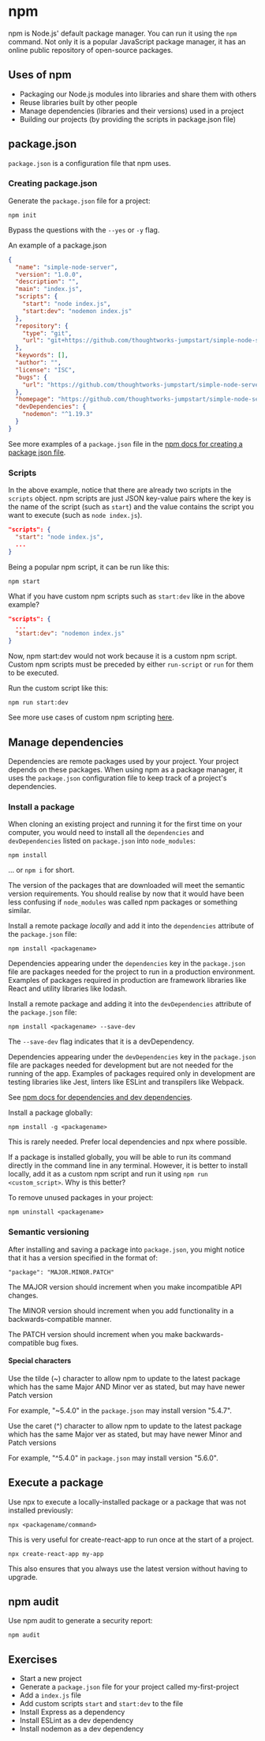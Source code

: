 # npm

npm is Node.js' default package manager. You can run it using the `npm` command.
Not only it is a popular JavaScript package manager, it has an online public repository of open-source packages.

## Uses of npm

- Packaging our Node.js modules into libraries and share them with others
- Reuse libraries built by other people
- Manage dependencies (libraries and their versions) used in a project
- Building our projects (by providing the scripts in package.json file)

## package.json

`package.json` is a configuration file that npm uses.

### Creating package.json

Generate the `package.json` file for a project:

```
npm init
```

Bypass the questions with the `--yes` or `-y` flag.

An example of a package.json

```json
{
  "name": "simple-node-server",
  "version": "1.0.0",
  "description": "",
  "main": "index.js",
  "scripts": {
    "start": "node index.js",
    "start:dev": "nodemon index.js"
  },
  "repository": {
    "type": "git",
    "url": "git+https://github.com/thoughtworks-jumpstart/simple-node-server.git"
  },
  "keywords": [],
  "author": "",
  "license": "ISC",
  "bugs": {
    "url": "https://github.com/thoughtworks-jumpstart/simple-node-server/issues"
  },
  "homepage": "https://github.com/thoughtworks-jumpstart/simple-node-server#readme",
  "devDependencies": {
    "nodemon": "^1.19.3"
  }
}
```

See more examples of a `package.json` file in the [npm docs for creating a package json file](https://docs.npmjs.com/creating-a-package-json-file).

### Scripts

In the above example, notice that there are already two scripts in the `scripts` object. npm scripts are just JSON key-value pairs where the key is the name of the script (such as `start`) and the value contains the script you want to execute (such as `node index.js`).

```json
"scripts": {
  "start": "node index.js",
  ...
}
```

Being a popular npm script, it can be run like this:

```
npm start
```

What if you have custom npm scripts such as `start:dev` like in the above example?

```json
"scripts": {
  ...
  "start:dev": "nodemon index.js"
}
```

Now, npm start:dev would not work because it is a custom npm script. Custom npm scripts must be preceded by either `run-script` or `run` for them to be executed.

Run the custom script like this:

```
npm run start:dev
```

See more use cases of custom npm scripting [here](https://www.freecodecamp.org/news/introduction-to-npm-scripts-1dbb2ae01633/).

## Manage dependencies

Dependencies are remote packages used by your project. Your project depends on these packages. When using npm as a package manager, it uses the `package.json` configuration file to keep track of a project's dependencies.

### Install a package

When cloning an existing project and running it for the first time on your computer, you would need to install all the `dependencies` and `devDependencies` listed on `package.json` into `node_modules`:

```
npm install
```

... or `npm i` for short.

The version of the packages that are downloaded will meet the semantic version requirements. You should realise by now that it would have been less confusing if `node_modules` was called npm packages or something similar.

Install a remote package _locally_ and add it into the `dependencies` attribute of the `package.json` file:

```
npm install <packagename>
```

Dependencies appearing under the `dependencies` key in the `package.json` file are packages needed for the project to run in a production environment. Examples of packages required in production are framework libraries like React and utility libraries like lodash.

Install a remote package and adding it into the `devDependencies` attribute of the `package.json` file:

```
npm install <packagename> --save-dev
```

The `--save-dev` flag indicates that it is a devDependency.

Dependencies appearing under the `devDependencies` key in the `package.json` file are packages needed for development but are not needed for the running of the app. Examples of packages required only in development are testing libraries like Jest, linters like ESLint and transpilers like Webpack.

See [npm docs for dependencies and dev dependencies](https://docs.npmjs.com/specifying-dependencies-and-devdependencies-in-a-package-json-file).

Install a package globally:

```
npm install -g <packagename>
```

This is rarely needed. Prefer local dependencies and npx where possible.

If a package is installed globally, you will be able to run its command directly in the command line in any terminal. However, it is better to install locally, add it as a custom npm script and run it using `npm run <custom_script>`. Why is this better?

To remove unused packages in your project:

```
npm uninstall <packagename>
```

### Semantic versioning

After installing and saving a package into `package.json`, you might notice that it has a version specified in the format of:

```
"package": "MAJOR.MINOR.PATCH"
```

The MAJOR version should increment when you make incompatible API changes.

The MINOR version should increment when you add functionality in a backwards-compatible manner.

The PATCH version should increment when you make backwards-compatible bug fixes.

#### Special characters

Use the tilde (~) character to allow npm to update to the latest package which has the same Major AND Minor ver as stated, but may have newer Patch version

For example, "~5.4.0" in the `package.json` may install version "5.4.7".

Use the caret (^) character to allow npm to update to the latest package which has the same Major ver as stated, but may have newer Minor and Patch versions

For example, "^5.4.0" in `package.json` may install version "5.6.0".

## Execute a package

Use npx to execute a locally-installed package or a package that was not installed previously:

```
npx <packagename/command>
```

This is very useful for create-react-app to run once at the start of a project.

```
npx create-react-app my-app
```

This also ensures that you always use the latest version without having to upgrade.

## npm audit

Use npm audit to generate a security report:

```
npm audit
```

## Exercises

- Start a new project
- Generate a `package.json` file for your project called my-first-project
- Add a `index.js` file
- Add custom scripts `start` and `start:dev` to the file
- Install Express as a dependency
- Install ESLint as a dev dependency
- Install nodemon as a dev dependency
